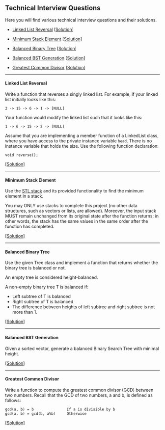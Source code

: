 ## Technical Interview Questions
Here you will find various technical interview questions and their solutions.

* [Linked List Reversal](#linked-list-reversal) \[[Solution](solutions/linked-list-reversal.cpp)\]

* [Minimum Stack Element](#minimum-stack-element) \[[Solution](solutions/minimum-stack-element.cpp)\]

* [Balanced Binary Tree](#balanced-binary-tree) \[[Solution](solutions/balanced-binary-tree.cpp)\]

* [Balanced BST Generation](#balanced-bst-generation) \[[Solution](solutions/balanced-bst-generation.cpp)\]

* [Greatest Common Divisor](#greatest-common-divisor) \[[Solution](solutions/greatest-common-divisor.cpp)\]

---------------

#### Linked List Reversal

Write a function that reverses a singly linked list. For example, if your linked list initially looks like this:

    2 -> 15 -> 6 -> 1 -> [NULL]

Your function would modify the linked list such that it looks like this:

    1 -> 6 -> 15 -> 2 -> [NULL]

Assume that you are implementing a member function of a LinkedList class, where you have access to the private instance variable `head`. There is no instance variable that holds the size. Use the following function declaration:

    void reverse();

\[[Solution](solutions/linked-list-reversal.cpp)\]

---------------

#### Minimum Stack Element

Use the [STL stack](http://www.cplusplus.com/reference/stack/stack/) and its provided functionality to find the minimum element in a stack.

You may ONLY use stacks to complete this project (no other data structures, such as vectors or lists, are allowed). Moreover, the input stack MUST remain unchanged from its original state after the function returns; in other words, the stack has the same values in the same order after the function has completed.

\[[Solution](solutions/minimum-stack-element.cpp)\]

---------------

#### Balanced Binary Tree

Use the given Tree class and implement a function that returns whether the binary tree is balanced or not.

An empty tree is considered height-balanced.

A non-empty binary tree T is balanced if:
* Left subtree of T is balanced
* Right subtree of T is balanced
* The difference between heights of left subtree and right subtree is not more than 1.

\[[Solution](solutions/balanced-binary-tree.cpp)\]

---------------

#### Balanced BST Generation

Given a sorted vector, generate a balanced Binary Search Tree with minimal height.

\[[Solution](solutions/balanced-bst-generation.cpp)\]

---------------

#### Greatest Common Divisor

Write a function to compute the greatest common divisor (GCD) between two numbers. Recall that the GCD of two numbers, a and b, is defined as follows:

    gcd(a, b) = b               If a is divisible by b
    gcd(a, b) = gcd(b, a%b)     Otherwise

\[[Solution](solutions/greatest-common-divisor.cpp)\]
